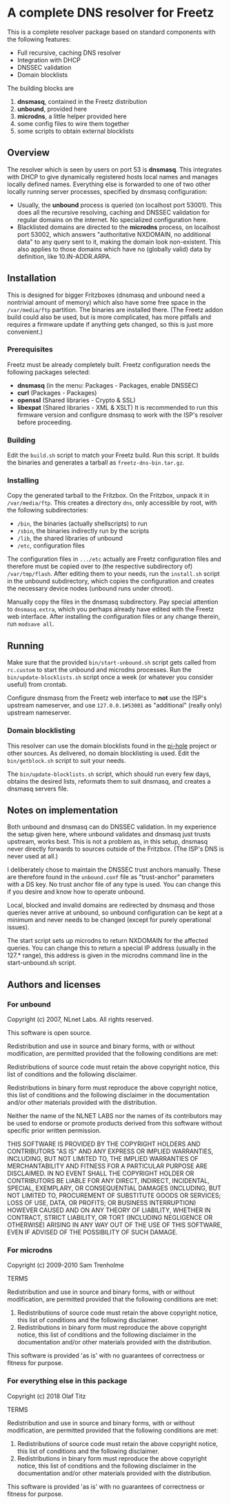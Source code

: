 # A complete DNS resolver for Freetz

This is a complete resolver package based on standard components
with the following features:

* Full recursive, caching DNS resolver
* Integration with DHCP
* DNSSEC validation
* Domain blocklists

The building blocks are

1. __dnsmasq__, contained in the Freetz distribution
2. __unbound__, provided here
3. __microdns__, a little helper provided here
4. some config files to wire them together
5. some scripts to obtain external blocklists

## Overview

The resolver which is seen by users on port 53 is __dnsmasq__. This
integrates with DHCP to give dynamically registered hosts local names
and manages locally defined names.
Everything else is forwarded to one of two other locally running server
processes, specified by dnsmasq configuration:

* Usually, the __unbound__ process is queried (on localhost port 53001).
  This does all the recursive resolving, caching and DNSSEC validation
  for regular domains on the internet. No specialized configuration here.
* Blacklisted domains are directed to the __microdns__ process, on localhost
  port 53002, which answers "authoritative NXDOMAIN, no additional data"
  to any query sent to it, making the domain look non-existent.
  This also applies to those domains which have no (globally valid) data
  by definition, like 10.IN-ADDR.ARPA.

## Installation

This is designed for bigger Fritzboxes (dnsmasq and unbound need a
nontrivial amount of memory) which also have some free space in the
`/var/media/ftp` partition. The binaries are installed there. (The
Freetz addon build could also be used, but is more complicated, has
more pitfalls and requires a firmware update if anything gets changed,
so this is just more convenient.)

### Prerequisites

Freetz must be already completely built.
Freetz configuration needs the following packages selected:
* __dnsmasq__ (in the menu: Packages - Packages, enable DNSSEC)
* __curl__ (Packages - Packages)
* __openssl__ (Shared libraries - Crypto & SSL)
* __libexpat__ (Shared libraries - XML & XSLT)
It is recommended to run this firmware version and configure dnsmasq
to work with the ISP's resolver before proceeding.

### Building

Edit the `build.sh` script to match your Freetz build. Run this script.
It builds the binaries and generates a tarball as `freetz-dns-bin.tar.gz`.

### Installing

Copy the generated tarball to the Fritzbox. On the Fritzbox, unpack it
in `/var/media/ftp`. This creates a directory `dns`, only accessible by
root, with the following subdirectories:

* `/bin`, the binaries (actually shellscripts) to run
* `/sbin`, the binaries indirectly run by the scripts
* `/lib`, the shared libraries of unbound
* `/etc`, configuration files

The configuration files in `.../etc` actually are Freetz configuration
files and therefore must be copied over to (the respective
subdirectory of) `/var/tmp/flash`. After editing them to your needs,
run the `install.sh` script in the unbound subdirectory, which copies
the configuration and creates the necessary device nodes (unbound runs
under chroot).

Manually copy the files in the dnsmasq subdirectory.
Pay special attention to `dnsmasq.extra`, which you perhaps already
have edited with the Freetz web interface. After installing the 
configuration files or any change therein, run `modsave all`.

## Running

Make sure that the provided `bin/start-unbound.sh` script gets called from
`rc.custom` to start the unbound and microdns processes. Run the
`bin/update-blocklists.sh` script once a week (or whatever you
consider useful) from crontab.

Configure dnsmasq from the Freetz web interface to **not** use
the ISP's upstream nameserver, and use `127.0.0.1#53001` as
"additional" (really only) upstream nameserver.

### Domain blocklisting

This resolver can use the domain blocklists found in the
[pi-hole](https://pi-hole.net) project or other sources. As delivered,
no domain blocklisting is used. Edit the `bin/getblock.sh` script to
suit your needs.

The `bin/update-blocklists.sh` script, which should run every few
days, obtains the desired lists, reformats them to suit dnsmasq, and
creates a dnsmasq servers file.

## Notes on implementation

Both unbound and dnsmasq can do DNSSEC validation. In my experience
the setup given here, where unbound validates and dnsmasq just trusts
upstream, works best. This is not a problem as, in this setup, dnsmasq
never directly forwards to sources outside of the Fritzbox. (The ISP's
DNS is never used at all.)

I deliberately chose to maintain the DNSSEC trust anchors manually.
These are therefore found in the `unbound.conf` file as "trust-anchor"
parameters with a DS key. No trust anchor file of any type is used.
You can change this if you desire and know how to operate unbound.

Local, blocked and invalid domains are redirected by dnsmasq and those
queries never arrive at unbound, so unbound configuration can be kept
at a minimum and never needs to be changed (except for purely operational
issues).

The start script sets up microdns to return NXDOMAIN for the affected
queries. You can change this to return a special IP address (usually
in the 127.* range), this address is given in the microdns command
line in the start-unbound.sh script.

## Authors and licenses

### For unbound

Copyright (c) 2007, NLnet Labs. All rights reserved.

This software is open source.

Redistribution and use in source and binary forms, with or without
modification, are permitted provided that the following conditions
are met:

Redistributions of source code must retain the above copyright notice,
this list of conditions and the following disclaimer.

Redistributions in binary form must reproduce the above copyright notice,
this list of conditions and the following disclaimer in the documentation
and/or other materials provided with the distribution.

Neither the name of the NLNET LABS nor the names of its contributors may
be used to endorse or promote products derived from this software without
specific prior written permission.

THIS SOFTWARE IS PROVIDED BY THE COPYRIGHT HOLDERS AND CONTRIBUTORS
"AS IS" AND ANY EXPRESS OR IMPLIED WARRANTIES, INCLUDING, BUT NOT
LIMITED TO, THE IMPLIED WARRANTIES OF MERCHANTABILITY AND FITNESS FOR
A PARTICULAR PURPOSE ARE DISCLAIMED. IN NO EVENT SHALL THE COPYRIGHT
HOLDER OR CONTRIBUTORS BE LIABLE FOR ANY DIRECT, INDIRECT, INCIDENTAL,
SPECIAL, EXEMPLARY, OR CONSEQUENTIAL DAMAGES (INCLUDING, BUT NOT LIMITED
TO, PROCUREMENT OF SUBSTITUTE GOODS OR SERVICES; LOSS OF USE, DATA, OR
PROFITS; OR BUSINESS INTERRUPTION) HOWEVER CAUSED AND ON ANY THEORY OF
LIABILITY, WHETHER IN CONTRACT, STRICT LIABILITY, OR TORT (INCLUDING
NEGLIGENCE OR OTHERWISE) ARISING IN ANY WAY OUT OF THE USE OF THIS
SOFTWARE, EVEN IF ADVISED OF THE POSSIBILITY OF SUCH DAMAGE.

### For microdns

Copyright (c) 2009-2010 Sam Trenholme

TERMS

Redistribution and use in source and binary forms, with or without
modification, are permitted provided that the following conditions
are met:
1. Redistributions of source code must retain the above copyright
   notice, this list of conditions and the following disclaimer.
2. Redistributions in binary form must reproduce the above copyright
   notice, this list of conditions and the following disclaimer in the
   documentation and/or other materials provided with the distribution.

This software is provided 'as is' with no guarantees of correctness or
fitness for purpose.

### For everything else in this package

Copyright (c) 2018 Olaf Titz

TERMS

Redistribution and use in source and binary forms, with or without
modification, are permitted provided that the following conditions
are met:
1. Redistributions of source code must retain the above copyright
   notice, this list of conditions and the following disclaimer.
2. Redistributions in binary form must reproduce the above copyright
   notice, this list of conditions and the following disclaimer in the
   documentation and/or other materials provided with the distribution.

This software is provided 'as is' with no guarantees of correctness or
fitness for purpose.

